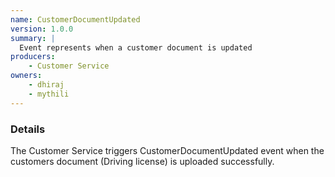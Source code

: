 ```yaml
---
name: CustomerDocumentUpdated
version: 1.0.0
summary: |
  Event represents when a customer document is updated
producers:
    - Customer Service
owners:
    - dhiraj
    - mythili
---
```


### Details

The Customer Service triggers CustomerDocumentUpdated event when the customers document (Driving license) is uploaded successfully. 

<NodeGraph title="Consumer / Producer Diagram" />

<Schema />